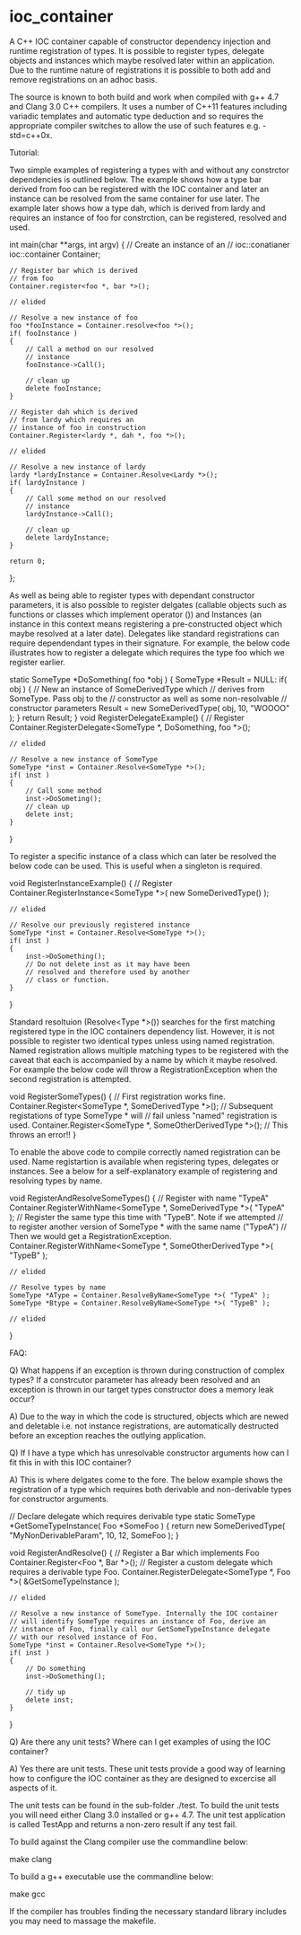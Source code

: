ioc_container
=============

A C++ IOC container capable of constructor dependency injection and runtime registration of types. It is possible to register types, delegate objects and instances which maybe resolved later within an application. Due to the runtime nature of registrations it is possible to both add and remove registrations on an adhoc basis.

The source is known to both build and work when compiled with g++ 4.7 and Clang 3.0 C++ compilers. It uses a number of C++11 features including variadic templates and automatic type deduction and so requires the appropriate compiler switches to allow the use of such features e.g. -std=c++0x.

Tutorial:

Two simple examples of registering a types with and without any constrctor dependencies is outlined below. The example shows how a type bar derived from foo can be registered with the IOC container and later an instance can be resolved from the same container for use later. The example later shows how a type dah, which is derived from lardy and requires an instance of foo for constrction, can be registered, resolved and used.

int main(char **args, int argv)
{
    // Create an instance of an
    // ioc::conatianer
    ioc::container Container;

    // Register bar which is derived
    // from foo
    Container.register<foo *, bar *>();

    // elided

    // Resolve a new instance of foo
    foo *fooInstance = Container.resolve<foo *>();
    if( fooInstance )
    {
        // Call a method on our resolved
        // instance
        fooInstance->Call();

        // clean up
        delete fooInstance;
    }

    // Register dah which is derived
    // from lardy which requires an
    // instance of foo in construction
    Container.Register<lardy *, dah *, foo *>();

    // elided

    // Resolve a new instance of lardy
    lardy *lardyInstance = Container.Resolve<Lardy *>();
    if( lardyInstance )
    {
        // Call some method on our resolved
        // instance
        lardyInstance->Call();

        // clean up
        delete lardyInstance;
    }

    return 0;
};

As well as being able to register types with dependant constructor parameters, it is also possible to register delgates (callable objects such as functions or classes which implement operator ()) and Instances (an instance in this context means registering a pre-constructed object which maybe resolved at a later date). Delegates like standard registrations can require dependendant types in their signature. For example, the below code illustrates how to register a delegate which requires the type foo which we register earlier.

static SomeType *DoSomething( foo *obj )
{
    SomeType *Result = NULL:
    if( obj )
    {
        // New an instance of SomeDerivedType which
        // derives from SomeType. Pass obj to the
        // constructor as well as some non-resolvable
        // constructor parameters
        Result = new SomeDerivedType( obj, 10, "WOOOO" );
    }
    return Result;
}
void RegisterDelegateExample()
{
    // Register
    Container.RegisterDelegate<SomeType *, DoSomething, foo *>();

    // elided

    // Resolve a new instance of SomeType
    SomeType *inst = Container.Resolve<SomeType *>();
    if( inst )
    {
        // Call some method
        inst->DoSometing();
        // clean up
        delete inst;
    }
}

To register a specific instance of a class which can later be resolved the below code can be used. This is useful when a singleton is required.

void RegisterInstanceExample()
{
    // Register
    Container.RegisterInstance<SomeType *>( new SomeDerivedType() );

    // elided

    // Resolve our previously registered instance
    SomeType *inst = Container.Resolve<SomeType *>();
    if( inst )
    {
        inst->DoSomething();
        // Do not delete inst as it may have been
        // resolved and therefore used by another
        // class or function.
    }
}

Standard resoltuion (Resolve<Type *>()) searches for the first matching registered type in the IOC containers dependency list. However, it is not possible to register two identical types unless using named registration. Named registration allows multiple matching types to be registered with the caveat that each is accompanied by a name by which it maybe resolved. For example the below code will throw a RegistrationException when the second registration is attempted.

void RegisterSomeTypes()
{
    // First registration works fine.
    Container.Register<SomeType *, SomeDerivedType *>();
    // Subsequent registations of type SomeType * will
    // fail unless "named" registration is used.
    Container.Register<SomeType *, SomeOtherDerivedType *>(); // This throws an error!! 
}

To enable the above code to compile correctly named registration can be used. Name registartion is available when registering types, delegates or instances. See a below for a self-explanatory example of registering and resolving types by name.

void RegisterAndResolveSomeTypes()
{
    // Register with name "TypeA"
    Container.RegisterWithName<SomeType *, SomeDerivedType *>( "TypeA" );
    // Register the same type this time with "TypeB". Note if we attempted
    // to register another version of SomeType * with the same name ("TypeA")
    // Then we would get a RegistrationException.
    Container.RegisterWithName<SomeType *, SomeOtherDerivedType *>( "TypeB" );

    // elided

    // Resolve types by name
    SomeType *AType = Container.ResolveByName<SomeType *>( "TypeA" );
    SomeType *Btype = Container.ResolveByName<SomeType *>( "TypeB" );

    // elided 
}

FAQ:

Q) What happens if an exception is thrown during construction of complex types? If a constrcutor parameter has already been resolved and an exception is thrown in our target types constructor does a memory leak occur?

A) Due to the way in which the code is structured, objects which are newed and deletable i.e. not instance registrations, are automatically destructed before an exception reaches the outlying application.

Q) If I have a type which has unresolvable constructor arguments how can I fit this in with this IOC container?

A) This is where delgates come to the fore. The below example shows the registration of a type which requires both derivable and non-derivable types for constructor arguments.

// Declare delegate which requires derivable type
static SomeType *GetSomeTypeInstance( Foo *SomeFoo )
{
    return new SomeDerivedType( "MyNonDerivableParam", 10, 12, SomeFoo );
}

void RegisterAndResolve()
{
    // Register a Bar which implements Foo
    Container.Register<Foo *, Bar *>();
    // Register a custom delegate which requires a derivable type Foo.
    Container.RegisterDelegate<SomeType *, Foo *>( &GetSomeTypeInstance );

    // elided
    
    // Resolve a new instance of SomeType. Internally the IOC container
    // will identify SomeType requires an instance of Foo, derive an
    // instance of Foo, finally call our GetSomeTypeInstance delegate
    // with our resolved instance of Foo.
    SomeType *inst = Container.Resolve<SomeType *>();
    if( inst )
    {
        // Do something
        inst->DoSomething();

        // tidy up
        delete inst;
    }

}

Q) Are there any unit tests? Where can I get examples of using the IOC container?

A) Yes there are unit tests. These unit tests provide a good way of learning how to configure the IOC container as they are designed to excercise all aspects of it.

The unit tests can be found in the sub-folder ./test. To build the unit tests you will need either Clang 3.0 installed or g++ 4.7. The unit test application is called TestApp and returns a non-zero result if any test fail. 

To build against the Clang compiler use the commandline below:

make clang

To build a g++ executable use the commandline below:

make gcc

If the compiler has troubles finding the necessary standard library includes you may need to massage the makefile.
